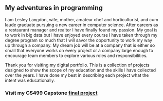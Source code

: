 ## My adventures in programming


I am Lesley Langdon, wife, mother, amateur chef and horticulturist, and cum laude graduate pursuing a new career in computer science.  After careers as a restaurant manager and realtor I have finally found my passion.  My goal is to work in big data but I have enjoyed every course I have taken through my degree program so much that I will savor the opportunity to work my way up through a company.  My dream job will be at a company that is either so small that everyone works on every project or a company large enough to encourage team members to explore various roles and responsibilities.    
  
Thank you for visiting my digital portfolio. This is a collection of projects designed to show the scope of my education and the skills I have collected over the years. I have done my best in describing each project what the intent was educationally.
 

### Visit my CS499 Capstone [final project](https://lesleyplangdon.github.io/CS499FinalProject/)


